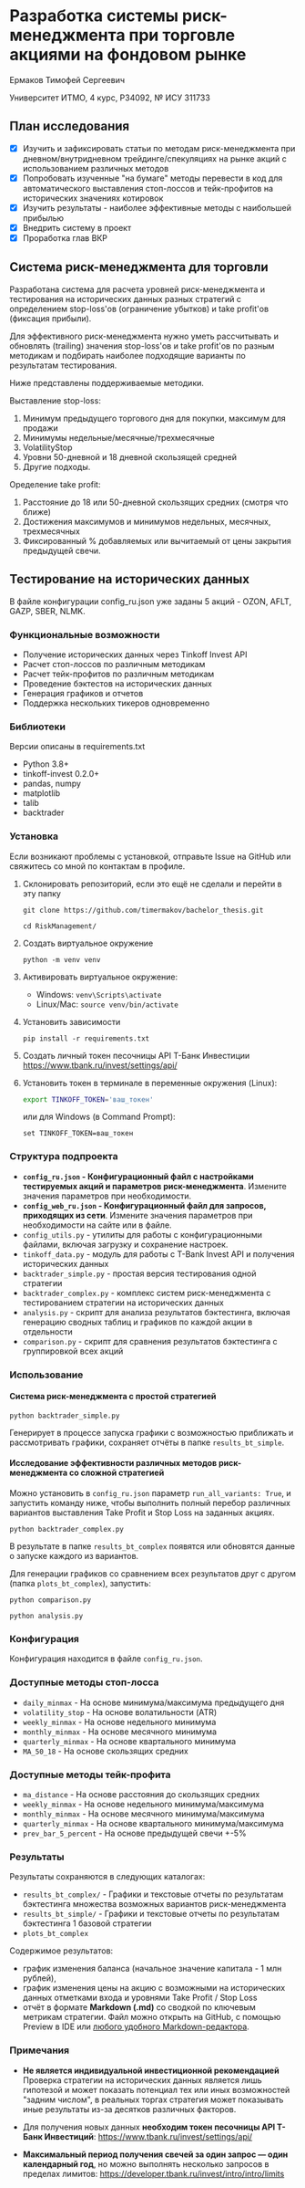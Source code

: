 # Разработка системы риск-менеджмента при торговле акциями на фондовом рынке
Ермаков Тимофей Сергеевич

Университет ИТМО, 4 курс, P34092, № ИСУ 311733

## План исследования

- [x] Изучить и зафиксировать статьи по методам риск-менеджмента при дневном/внутридневном трейдинге/спекуляциях на рынке акций с использованием различных методов
- [x]  Попробовать изученные "на бумаге" методы перевести в код для автоматического выставления стоп-лоссов и тейк-профитов на исторических значениях котировок
- [x]  Изучить результаты - наиболее эффективные методы с наибольшей прибылью
- [x]  Внедрить систему в проект
- [x]  Проработка глав ВКР

## Система риск-менеджмента для торговли

Разработана система для расчета уровней риск-менеджмента и тестирования на исторических данных разных стратегий с определением stop-loss'ов (ограничение убытков) и take profit'ов (фиксация прибыли).

Для эффективного риск-менеджмента нужно уметь рассчитывать и обновлять (trailing) значения stop-loss'ов и take profit'ов по разным методикам и подбирать наиболее подходящие варианты по результатам тестирования.

Ниже представлены поддерживаемые методики. 

Выставление stop-loss:

1. Минимум предыдущего торгового дня для покупки, максимум для продажи
2. Минимумы недельные/месячные/трехмесячные
3. VolatilityStop
4. Уровни 50-дневной и 18 дневной скользящей средней
5. Другие подходы.

Оределение take profit:

1. Расстояние до 18 или 50-дневной скользящих средних (смотря что ближе)
2. Достижения максимумов и минимумов недельных, месячных, трехмесячных
3. Фиксированный % добавляемых или вычитаемый от цены закрытия предыдущей свечи.

## Тестирование на исторических данных

В файле конфигурации config_ru.json уже заданы 5 акций - OZON, AFLT, GAZP, SBER, NLMK.

### Функциональные возможности

- Получение исторических данных через Tinkoff Invest API
- Расчет стоп-лоссов по различным методикам
- Расчет тейк-профитов по различным методикам
- Проведение бэктестов на исторических данных
- Генерация графиков и отчетов
- Поддержка нескольких тикеров одновременно

### Библиотеки
Версии описаны в requirements.txt

- Python 3.8+
- tinkoff-invest 0.2.0+
- pandas, numpy
- matplotlib
- talib
- backtrader

### Установка
Если возникают проблемы с установкой, отправьте Issue на GitHub или свяжитесь со мной по контактам в профиле.

1. Склонировать репозиторий, если это ещё не сделали и перейти в эту папку

	```
	git clone https://github.com/timermakov/bachelor_thesis.git

	cd RiskManagement/
	```
2. Создать виртуальное окружение 

	`python -m venv venv`

3. Активировать виртуальное окружение:
   - Windows: 
   `venv\Scripts\activate`
   - Linux/Mac: 
   `source venv/bin/activate`

4. Установить зависимости 

	`pip install -r requirements.txt`

5. Создать личный токен песочницы API Т-Банк Инвестиции https://www.tbank.ru/invest/settings/api/
5. Установить токен в терминале в переменные окружения (Linux):
   ```bash
   export TINKOFF_TOKEN='ваш_токен'
   ```
   или для Windows (в Command Prompt):
   ```
   set TINKOFF_TOKEN=ваш_токен
   ```

### Структура подпроекта

- **`config_ru.json` - Конфигурационный файл с настройками тестируемых акций и параметров риск-менеджмента**. Измените значения параметров при необходимости.
- **`config_web_ru.json` - Конфигурационный файл для запросов, приходящих из сети**. Измените значения параметров при необходимости на сайте или в файле.
- `config_utils.py` - утилиты для работы с конфигурационными файлами, включая загрузку и сохранение настроек.
- `tinkoff_data.py` - модуль для работы с T-Bank Invest API и получения исторических данных
- `backtrader_simple.py` - простая версия тестирования одной стратегии
- `backtrader_complex.py` - комплекс систем риск-менеджмента с тестированием стратегии на исторических данных
- `analysis.py` - скрипт для анализа результатов бэктестинга, включая генерацию сводных таблиц и графиков по каждой акции в отдельности
- `comparison.py` - скрипт для сравнения результатов бэктестинга с группировкой всех акций

### Использование

#### Система риск-менеджмента с простой стратегией

```
python backtrader_simple.py
```
Генерирует в процессе запуска графики с возможностью приближать и рассмотривать графики, сохраняет отчёты в папке `results_bt_simple`.


#### Исследование эффективности различных методов риск-менеджмента со сложной стратегией

Можно установить в `config_ru.json` параметр `run_all_variants: True`, и запустить команду ниже, чтобы выполнить полный перебор различных вариантов выставления Take Profit и Stop Loss на заданных акциях.

```
python backtrader_complex.py
```

В результате в папке `results_bt_complex` появятся или обновятся данные о запуске каждого из вариантов.

Для генерации графиков со сравнением всех результатов друг с другом (папка `plots_bt_complex`), запустить:
```
python comparison.py
```

```
python analysis.py
```

### Конфигурация

Конфигурация находится в файле `config_ru.json`. 


### Доступные методы стоп-лосса

- `daily_minmax` - На основе минимума/максимума предыдущего дня
- `volatility_stop` - На основе волатильности (ATR)
- `weekly_minmax` - На основе недельного минимума
- `monthly_minmax` - На основе месячного минимума
- `quarterly_minmax` - На основе квартального минимума
- `MA_50_18` - На основе скользящих средних

### Доступные методы тейк-профита

- `ma_distance` - На основе расстояния до скользящих средних
- `weekly_minmax` - На основе недельного минимума/максимума
- `monthly_minmax` - На основе месячного минимума/максимума
- `quarterly_minmax` - На основе квартального минимума/максимума
- `prev_bar_5_percent` - На основе предыдущей свечи +-5%

### Результаты

Результаты сохраняются в следующих каталогах:
- `results_bt_complex/` - Графики и текстовые отчеты по результатам бэктестинга множества возможных вариантов риск-менеджмента
- `results_bt_simple/` - Графики и текстовые отчеты по результатам бэктестинга 1 базовой стратегии
- `plots_bt_complex`

Содержимое результатов:
- график изменения баланса (начальное значение капитала - 1 млн рублей),
- график изменения цены на акцию с возможными на исторических данных отметками входа и уровнями Take Profit / Stop Loss
- отчёт в формате **Markdown (.md)** со сводкой по ключевым метрикам стратегии. Файл можно открыть на GitHub, с помощью Preview в IDE или [любого удобного Markdown-редактора](https://github.com/mundimark/awesome-markdown-editors).


### Примечания
- **Не является индивидуальной инвестиционной рекомендацией**
Проверка стратегии на исторических данных является лишь гипотезой и может показать потенциал тех или иных возможностей "задним числом", в реальных торгах стратегия может показывать иные результаты из-за десятков различных факторов.

- Для получения новых данных **необходим токен песочницы API Т-Банк Инвестиций**: https://www.tbank.ru/invest/settings/api/
- **Максимальный период получения свечей за один запрос — один календарный год**, но можно выполнять несколько запросов в пределах лимитов: https://developer.tbank.ru/invest/intro/intro/limits
 